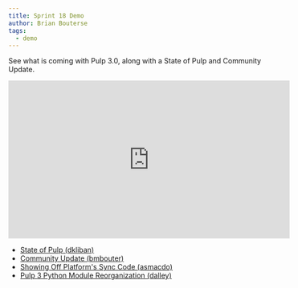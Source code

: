 ```yaml
---
title: Sprint 18 Demo
author: Brian Bouterse
tags:
  - demo
---
```


See what is coming with Pulp 3.0, along with a State of Pulp and Community Update.

<iframe width="560" height="315" src="https://www.youtube.com/embed/6Z6Vl1P_4X0" frameborder="0" allowfullscreen></iframe>

* [State of Pulp (dkliban)](https://www.youtube.com/watch?v=6Z6Vl1P_4X0&t=0m57s)
* [Community Update (bmbouter)](https://www.youtube.com/watch?v=6Z6Vl1P_4X0&t=1m49s)
* [Showing Off Platform's Sync Code (asmacdo)](https://www.youtube.com/watch?v=6Z6Vl1P_4X0&t=6m31s)
* [Pulp 3 Python Module Reorganization (dalley)](https://www.youtube.com/watch?v=6Z6Vl1P_4X0&t=14m24s)
